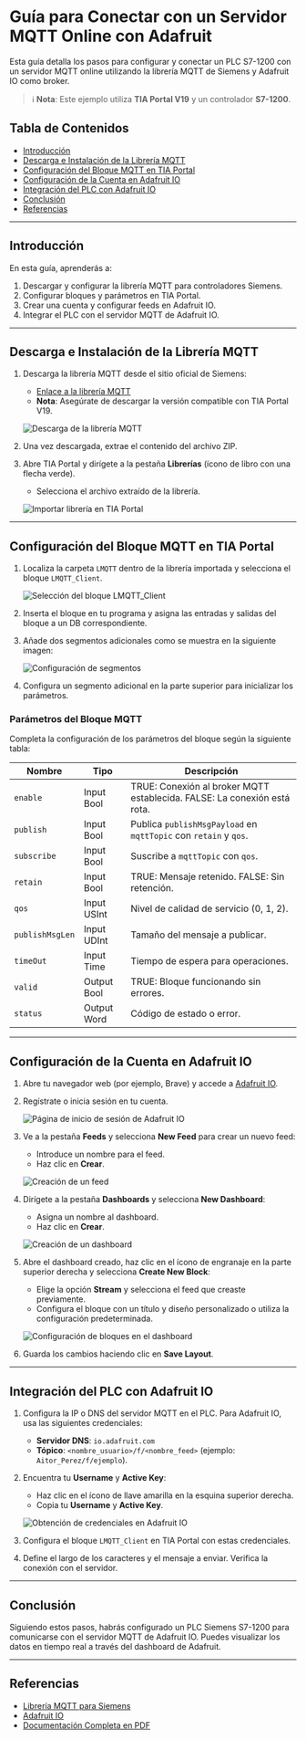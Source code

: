 # Guía para Conectar con un Servidor MQTT Online con Adafruit

Esta guía detalla los pasos para configurar y conectar un PLC S7-1200 con un servidor MQTT online utilizando la librería MQTT de Siemens y Adafruit IO como broker.

> ℹ️ **Nota**: Este ejemplo utiliza **TIA Portal V19** y un controlador **S7-1200**.

## Tabla de Contenidos
- [Introducción](#introducción)
- [Descarga e Instalación de la Librería MQTT](#descarga-e-instalación-de-la-librería-mqtt)
- [Configuración del Bloque MQTT en TIA Portal](#configuración-del-bloque-mqtt-en-tia-portal)
- [Configuración de la Cuenta en Adafruit IO](#configuración-de-la-cuenta-en-adafruit-io)
- [Integración del PLC con Adafruit IO](#integración-del-plc-con-adafruit-io)
- [Conclusión](#conclusión)
- [Referencias](#referencias)

---

## Introducción
En esta guía, aprenderás a:
1. Descargar y configurar la librería MQTT para controladores Siemens.
2. Configurar bloques y parámetros en TIA Portal.
3. Crear una cuenta y configurar feeds en Adafruit IO.
4. Integrar el PLC con el servidor MQTT de Adafruit IO.

---

## Descarga e Instalación de la Librería MQTT
1. Descarga la librería MQTT desde el sitio oficial de Siemens:
   - [Enlace a la librería MQTT](https://support.industry.siemens.com/cs/document/109780503/libraries-for-communication-for-simatic-controllers?dti=0&lc=en-ES)
   - **Nota**: Asegúrate de descargar la versión compatible con TIA Portal V19.
   
   ![Descarga de la librería MQTT](#)

2. Una vez descargada, extrae el contenido del archivo ZIP.

3. Abre TIA Portal y dirígete a la pestaña **Librerías** (ícono de libro con una flecha verde). 
   - Selecciona el archivo extraído de la librería.

   ![Importar librería en TIA Portal](#)

---

## Configuración del Bloque MQTT en TIA Portal
1. Localiza la carpeta `LMQTT` dentro de la librería importada y selecciona el bloque `LMQTT_Client`.
   
   ![Selección del bloque LMQTT_Client](#)

2. Inserta el bloque en tu programa y asigna las entradas y salidas del bloque a un DB correspondiente.

3. Añade dos segmentos adicionales como se muestra en la siguiente imagen:
   
   ![Configuración de segmentos](#)

4. Configura un segmento adicional en la parte superior para inicializar los parámetros.

### Parámetros del Bloque MQTT
Completa la configuración de los parámetros del bloque según la siguiente tabla:

| **Nombre**            | **Tipo**        | **Descripción**                                                                                       |
|------------------------|-----------------|-------------------------------------------------------------------------------------------------------|
| `enable`              | Input Bool      | TRUE: Conexión al broker MQTT establecida. FALSE: La conexión está rota.                              |
| `publish`             | Input Bool      | Publica `publishMsgPayload` en `mqttTopic` con `retain` y `qos`.                                      |
| `subscribe`           | Input Bool      | Suscribe a `mqttTopic` con `qos`.                                                                     |
| `retain`              | Input Bool      | TRUE: Mensaje retenido. FALSE: Sin retención.                                                         |
| `qos`                 | Input USInt     | Nivel de calidad de servicio (0, 1, 2).                                                               |
| `publishMsgLen`       | Input UDInt     | Tamaño del mensaje a publicar.                                                                        |
| `timeOut`             | Input Time      | Tiempo de espera para operaciones.                                                                    |
| `valid`               | Output Bool     | TRUE: Bloque funcionando sin errores.                                                                 |
| `status`              | Output Word     | Código de estado o error.                                                                             |

---

## Configuración de la Cuenta en Adafruit IO
1. Abre tu navegador web (por ejemplo, Brave) y accede a [Adafruit IO](https://io.adafruit.com/).

2. Regístrate o inicia sesión en tu cuenta.

   ![Página de inicio de sesión de Adafruit IO](#)

3. Ve a la pestaña **Feeds** y selecciona **New Feed** para crear un nuevo feed:
   - Introduce un nombre para el feed.
   - Haz clic en **Crear**.

   ![Creación de un feed](#)

4. Dirígete a la pestaña **Dashboards** y selecciona **New Dashboard**:
   - Asigna un nombre al dashboard.
   - Haz clic en **Crear**.

   ![Creación de un dashboard](#)

5. Abre el dashboard creado, haz clic en el ícono de engranaje en la parte superior derecha y selecciona **Create New Block**:
   - Elige la opción **Stream** y selecciona el feed que creaste previamente.
   - Configura el bloque con un título y diseño personalizado o utiliza la configuración predeterminada.

   ![Configuración de bloques en el dashboard](#)

6. Guarda los cambios haciendo clic en **Save Layout**.

---

## Integración del PLC con Adafruit IO
1. Configura la IP o DNS del servidor MQTT en el PLC. Para Adafruit IO, usa las siguientes credenciales:
   - **Servidor DNS**: `io.adafruit.com`
   - **Tópico**: `<nombre_usuario>/f/<nombre_feed>` (ejemplo: `Aitor_Perez/f/ejemplo`).

2. Encuentra tu **Username** y **Active Key**:
   - Haz clic en el ícono de llave amarilla en la esquina superior derecha.
   - Copia tu **Username** y **Active Key**.

   ![Obtención de credenciales en Adafruit IO](#)

3. Configura el bloque `LMQTT_Client` en TIA Portal con estas credenciales.

4. Define el largo de los caracteres y el mensaje a enviar. Verifica la conexión con el servidor.

---

## Conclusión
Siguiendo estos pasos, habrás configurado un PLC Siemens S7-1200 para comunicarse con el servidor MQTT de Adafruit IO. Puedes visualizar los datos en tiempo real a través del dashboard de Adafruit.

---

## Referencias
- [Librería MQTT para Siemens](https://support.industry.siemens.com/cs/document/109780503/libraries-for-communication-for-simatic-controllers?dti=0&lc=en-ES)
- [Adafruit IO](https://io.adafruit.com/)
- [Documentación Completa en PDF](https://mega.nz/folder/hygSxYIZ#nCYbpJVOV0Q0RaLuluCMSw)
